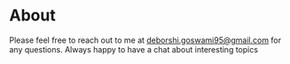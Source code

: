 # About

Please feel free to reach out to me at deborshi.goswami95@gmail.com for any questions. Always happy to have a chat about interesting topics


